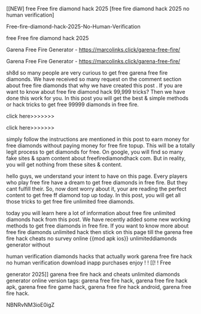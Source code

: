 [[NEW] free Free fire diamond hack 2025 [free fire diamond hack 2025 no human verification]

Free-fire-diamond-hack-2025-No-Human-Verification

free Free fire diamond hack 2025

Garena Free Fire Generator - https://marcolinks.click/garena-free-fire/

Garena Free Fire Generator - https://marcolinks.click/garena-free-fire/

sh8d so many people are very curious to get free garena free fire diamonds. We have received so many request on the comment section about free fire diamonds that why we have created this post . If you are want to know about free fire diamond hack 99,999 tricks? Then we have done this work for you. In this post you will get the best & simple methods or hack tricks to get free 99999 diamonds in free fire.

click here>>>>>>>

click here>>>>>>>

simply follow the instructions are mentioned in this post to earn money for free diamonds without paying money for free fire topup. This will be a totally legit process to get diamonds for free. On google, you will find so many fake sites & spam content about freefirediamondhack com. But in reality, you will get nothing from these sites & content.

hello guys, we understand your intent to have on this page. Every players who play free fire have a dream to get free diamonds in free fire. But they cant fulfill their. So, now dont worry about it, your are reading the perfect content to get free ff diamond top up today. In this post, you will get all those tricks to get free fire unlimited free diamonds.

today you will learn here a lot of information about free fire unlimited diamonds hack from this post. We have recently added some new working methods to get free diamonds in free fire. If you want to know more about free fire diamonds unlimited hack then stick on this page till the garena free fire hack cheats no survey online {{mod apk ios}} unlimiteddiamonds generator without

human verification diamonds hacks that actually work garena free fire hack no human verification download inapp purchases enjoy ! ! [[! ! Free

generator 2025]] garena free fire hack and cheats unlimited diamonds generator online version tags: garena free fire hack, garena free fire hack apk, garena free fire game hack, garena free fire hack android, garena free fire hack.

NBNRvNM3ioE0igZ

